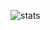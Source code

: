![stats](https://github-readme-stats.vercel.app/api?username=shahnazi2002&theme=transparent&custom_title=Hello!&ensp;My&ensp;name&ensp;is&ensp;01001101&ensp;01101111&ensp;01101000&ensp;01100001&ensp;01101101&ensp;01101101&ensp;01100001&ensp;01100100.&disable_animations=true&hide=contribs,issues,commits,prs&hide_rank=true&show_icons=true)
